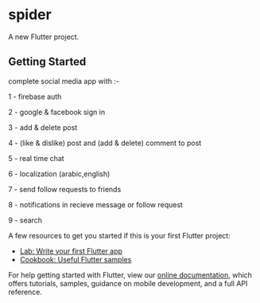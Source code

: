 # spider

A new Flutter project.

## Getting Started

complete social media app with :-

1 - firebase auth 

2 - google & facebook sign in 

3 - add & delete post 

4 - (like & dislike) post and (add & delete) comment to post   

5 - real time chat 

6 - localization (arabic,english) 

7 - send follow requests to friends

8 - notifications in recieve message or follow request

9 - search
 

A few resources to get you started if this is your first Flutter project:

- [Lab: Write your first Flutter app](https://flutter.dev/docs/get-started/codelab)
- [Cookbook: Useful Flutter samples](https://flutter.dev/docs/cookbook)

For help getting started with Flutter, view our
[online documentation](https://flutter.dev/docs), which offers tutorials,
samples, guidance on mobile development, and a full API reference.
